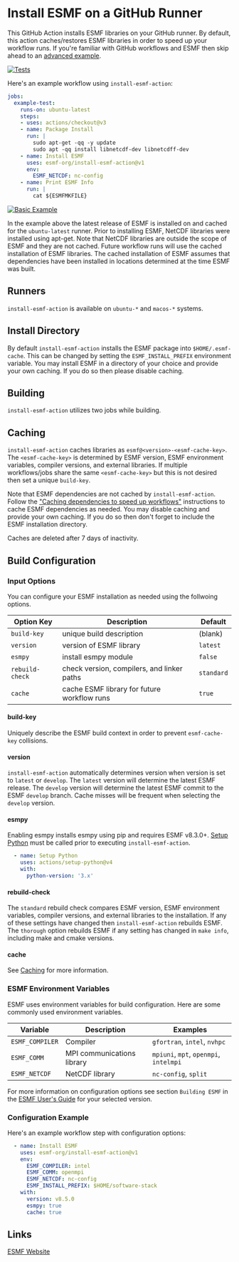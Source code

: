 # Install ESMF on a GitHub Runner

This GitHub Action installs ESMF libraries on your GitHub runner. By default,
this action caches/restores ESMF libraries in order to speed up your workflow
runs. If you're familiar with GitHub workflows and ESMF then skip ahead to an
[advanced example](advanced-example.md).

[![Tests](https://github.com/esmf-org/install-esmf-action/actions/workflows/acceptance-test.yml/badge.svg)](https://github.com/esmf-org/install-esmf-action/actions/workflows/acceptance-test.yml)

Here's an example workflow using `install-esmf-action`:

```yaml
jobs:
  example-test:
    runs-on: ubuntu-latest
    steps:
    - uses: actions/checkout@v3
    - name: Package Install
      run: |
        sudo apt-get -qq -y update
        sudo apt -qq install libnetcdf-dev libnetcdff-dev
    - name: Install ESMF
      uses: esmf-org/install-esmf-action@v1
      env:
        ESMF_NETCDF: nc-config
    - name: Print ESMF Info
      run: |
        cat ${ESMFMKFILE}
```
[![Basic Example](https://github.com/esmf-org/install-esmf-action/actions/workflows/example-test.yml/badge.svg)](https://github.com/esmf-org/install-esmf-action/actions/workflows/example-test.yml)

In the example above the latest release of ESMF is installed on and cached for
the `ubuntu-latest` runner. Prior to installing ESMF, NetCDF libraries were
installed using apt-get. Note that NetCDF libraries are outside the scope of
ESMF and they are not cached. Future workflow runs will use the cached
installation of ESMF libraries. The cached installation of ESMF assumes that
dependencies have been installed in locations determined at the time ESMF
was built.

## Runners

`install-esmf-action` is available on `ubuntu-*` and `macos-*` systems.

## Install Directory

By default `install-esmf-action` installs the ESMF package into
`$HOME/.esmf-cache`. This can be changed by setting the
`ESMF_INSTALL_PREFIX` environment variable. You may install ESMF
in a directory of your choice and provide your own caching. If you do
so then please disable caching.

## Building

`install-esmf-action` utilizes two jobs while building.

## Caching

`install-esmf-action` caches libraries as `esmf@<version>-<esmf-cache-key>`.
The `<esmf-cache-key>` is determined by ESMF version, ESMF environment
variables, compiler versions, and external libraries. If multiple
workflows/jobs share the same `<esmf-cache-key>` but this is not desired then
set a unique `build-key`.

Note that ESMF dependencies are not cached by `install-esmf-action`. Follow the
["Caching dependencies to speed up workflows"](https://docs.github.com/en/actions/using-workflows/caching-dependencies-to-speed-up-workflows)
instructions to cache ESMF dependencies as needed. You may disable caching and
provide your own caching. If you do so then don't forget to include the ESMF
installation directory.

Caches are deleted after 7 days of inactivity.

## Build Configuration

### Input Options
You can configure your ESMF installation as needed using the follwoing
options.

| Option Key      | Description                                 | Default      |
| --------------- | ------------------------------------------- | ------------ |
| `build-key`     | unique build description                    | (blank)      |
| `version`       | version of ESMF library                     | `latest`     |
| `esmpy`         | install esmpy module                        | `false`      |
| `rebuild-check` | check version, compilers, and linker paths  | `standard`   |
| `cache`         | cache ESMF library for future workflow runs | `true`       |

#### build-key
Uniquely describe the ESMF build context in order to prevent `esmf-cache-key`
collisions.

#### version
`install-esmf-action` automatically determines version when version is set to
`latest` or `develop`. The `latest` version will determine the latest ESMF
release. The `develop` version will determine the latest ESMF commit to the
ESMF `develop` branch. Cache misses will be frequent when selecting the
`develop` version.

#### esmpy
Enabling esmpy installs esmpy using pip and requires ESMF v8.3.0+.
[Setup Python](https://github.com/marketplace/actions/setup-python)
must be called prior to executing `install-esmf-action`.

```yaml
  - name: Setup Python
    uses: actions/setup-python@v4
    with:
      python-version: '3.x'
```

#### rebuild-check
The `standard` rebuild check compares ESMF version, ESMF environment variables,
compiler versions, and external libraries to the installation. If any of these
settings have changed then `install-esmf-action` rebuilds ESMF. The `thorough`
option rebuilds ESMF if any setting has changed in `make info`, including make
and cmake versions.

#### cache
See [Caching](#caching) for more information.

### ESMF Environment Variables
ESMF uses environment variables for build configuration. Here are some commonly
used environment variables.

| Variable        | Description                | Examples                               |
| --------------- | -------------------------- | -------------------------------------- |
| `ESMF_COMPILER` | Compiler                   | `gfortran`, `intel`, `nvhpc`           |
| `ESMF_COMM`     | MPI communications library | `mpiuni`, `mpt`, `openmpi`, `intelmpi` |
| `ESMF_NETCDF`   | NetCDF library             | `nc-config`, `split`                   |

For more information on configuration options see section `Building ESMF` in the
[ESMF User's Guide](https://earthsystemmodeling.org/doc) for your selected
version.

### Configuration Example
Here's an example workflow step with configuration options:

```yaml
  - name: Install ESMF
    uses: esmf-org/install-esmf-action@v1
    env:
      ESMF_COMPILER: intel
      ESMF_COMM: openmpi
      ESMF_NETCDF: nc-config
      ESMF_INSTALL_PREFIX: $HOME/software-stack
    with:
      version: v8.5.0
      esmpy: true
      cache: true
```

## Links

[ESMF Website](https://earthsystemmodeling.org)
